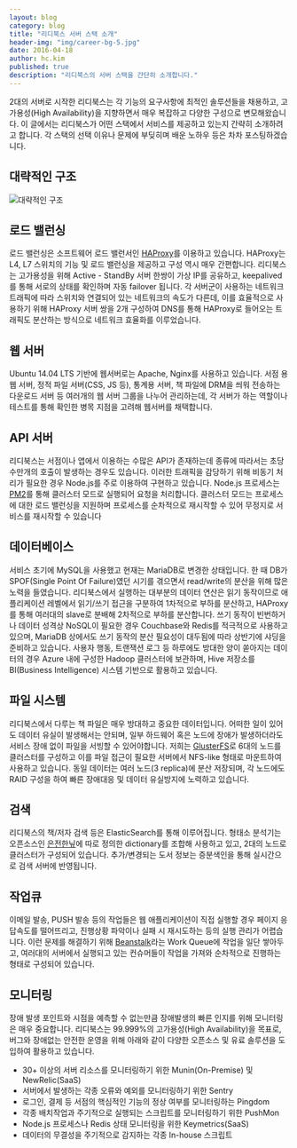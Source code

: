 ```yaml
---
layout: blog
category: blog
title: "리디북스 서버 스택 소개"
header-img: "img/career-bg-5.jpg"
date: 2016-04-18
author: hc.kim
published: true
description: "리디북스의 서버 스택을 간단히 소개합니다."
---
```


2대의 서버로 시작한 리디북스는 각 기능의 요구사항에 최적인 솔루션들을 채용하고, 고가용성(High Availability)을 지향하면서 매우 복잡하고 다양한 구성으로 변모해왔습니다. 이 글에서는 리디북스가 어떤 스택에서 서비스를 제공하고 있는지 간략히 소개하려고 합니다. 각 스택의 선택 이유나 문제에 부딪히며 배운 노하우 등은 차차 포스팅하겠습니다.

## 대략적인 구조

![대략적인 구조](http://i.imgur.com/tffrCHz.png)

## 로드 밸런싱

로드 밸런싱은 소프트웨어 로드 밸런서인 [HAProxy](http://www.haproxy.org)를 이용하고 있습니다. HAProxy는 L4, L7 스위치의 기능 및 로드 밸런싱을 제공하고 구성 역시 매우 간편합니다. 리디북스는 고가용성을 위해 Active - StandBy 서버 한쌍이 가상 IP를 공유하고, keepalived를 통해 서로의 상태를 확인하며 자동 failover 됩니다. 각 서버군이 사용하는 네트워크 트래픽에 따라 스위치와 연결되어 있는 네트워크의 속도가 다른데, 이를 효율적으로 사용하기 위해 HAProxy 서버 쌍을 2개 구성하여 DNS를 통해 HAProxy로 들어오는 트래픽도 분산하는 방식으로 네트워크 효율화를 이루었습니다.

## 웹 서버

Ubuntu 14.04 LTS 기반에 웹서버로는 Apache, Nginx를 사용하고 있습니다. 서점 용 웹 서버, 정적 파일 서버(CSS, JS 등), 통계용 서버, 책 파일에 DRM을 씌워 전송하는 다운로드 서버 등 여러개의 웹 서버 그룹을 나누어 관리하는데, 각 서버가 하는 역할이나 테스트를 통해 확인한 병목 지점을 고려해 웹서버를 채택합니다.

## API 서버

리디북스는 서점이나 앱에서 이용하는 수많은 API가 존재하는데 종류에 따라서는 초당 수만개의 호출이 발생하는 경우도 있습니다. 이러한 트래픽을 감당하기 위해 비동기 처리가 필요한 경우 Node.js를 주로 이용하여 구현하고 있습니다. Node.js 프로세스는 [PM2](https://github.com/Unitech/pm2)를 통해 클러스터 모드로 실행되어 요청을 처리합니다. 클러스터 모드는 프로세스에 대한 로드 밸런싱을 지원하며 프로세스를 순차적으로 재시작할 수 있어 무정지로 서비스를 재시작할 수 있습니다

## 데이터베이스

서비스 초기에 MySQL을 사용했고 현재는 MariaDB로 변경한 상태입니다. 한 때 DB가 SPOF(Single Point Of Failure)였던 시기를 겪으면서 read/write의 분산을 위해 많은 노력을 들였습니다.
리디북스에서 실행하는 대부분의 데이터 연산은 읽기 동작이므로 애플리케이션 레벨에서 읽기/쓰기 접근을 구분하여 1차적으로 부하를 분산하고, HAProxy를 통해 여러대의 slave로 분배해 2차적으로 부하를 분산합니다. 쓰기 동작이 빈번하거나 데이터 성격상 NoSQL이 필요한 경우 Couchbase와 Redis를 적극적으로 사용하고 있으며, MariaDB 상에서도 쓰기 동작의 분산 필요성이 대두됨에 따라 상반기에 샤딩을 준비하고 있습니다.
사용자 행동, 트랜잭션 로그 등 하루에도 방대한 양이 쏟아지는 데이터의 경우 Azure 내에 구성한 Hadoop 클러스터에 보관하며, Hive 저장소를 BI(Business Intelligence) 시스템 기반으로 활용하고 있습니다.

## 파일 시스템

리디북스에서 다루는 책 파일은 매우 방대하고 중요한 데이터입니다. 어떠한 일이 있어도 데이터 유실이 발생해서는 안되며, 일부 하드웨어 혹은 노드에 장애가 발생하더라도 서비스 장애 없이 파일을 서빙할 수 있어야합니다. 저희는 [GlusterFS](https://www.gluster.org/)로 6대의 노드를 클러스터를 구성하고 이를 파일 접근이 필요한 서버에서 NFS-like 형태로 마운트하여 사용하고 있습니다. 동일 데이터는 여러 노드(3 replica)에 분산 저장되며, 각 노드에도 RAID 구성을 하여 빠른 장애대응 및 데이터 유실방지에 노력하고 있습니다.

## 검색

리디북스의 책/저자 검색 등은 ElasticSearch를 통해 이루어집니다. 형태소 분석기는 오픈소스인 [은전한닢](http://eunjeon.blogspot.kr)에 따로 정의한 dictionary를 조합해 사용하고 있고, 2대의 노드로 클러스터가 구성되어 있습니다. 추가/변경되는 도서 정보는 증분색인을 통해 실시간으로 검색 서버에 반영됩니다.

## 작업큐

이메일 발송, PUSH 발송 등의 작업들은 웹 애플리케이션이 직접 실행할 경우 페이지 응답속도를 떨어뜨리고, 진행상황 파악이나 실패 시 재시도하는 등의 실행 관리가 어렵습니다. 이런 문제를 해결하기 위해 [Beanstalk](http://kr.github.io/beanstalkd)라는 Work Queue에 작업을 일단 쌓아두고, 여러대의 서버에서 실행되고 있는 컨슈머들이 작업을 가져와 순차적으로 진행하는 형태로 구성되어 있습니다.

## 모니터링

장애 발생 포인트와 시점을 예측할 수 없는만큼 장애발생의 빠른 인지를 위해 모니터링은 매우 중요합니다. 리디북스는 99.999%의 고가용성(High Availability)을 목표로, 버그와 장애없는 안전한 운영을 위해 아래와 같이 다양한 오픈소스 및 유료 솔루션을 도입하여 활용하고 있습니다.

* 30+ 이상의 서버 리소스를 모니터링하기 위한 Munin(On-Premise) 및 NewRelic(SaaS)
* 서버에서 발생하는 각종 오류와 예외를 모니터링하기 위한 Sentry
* 로그인, 결제 등 서점의 핵심적인 기능의 정상 여부를 모니터링하는 Pingdom
* 각종 배치작업과 주기적으로 실행되는 스크립트를 모니터링하기 위한 PushMon
* Node.js 프로세스나 Redis 상태 모니터링을 위한 Keymetrics(SaaS)
* 데이터의 무결성을 주기적으로 감지하는 각종 In-house 스크립트
